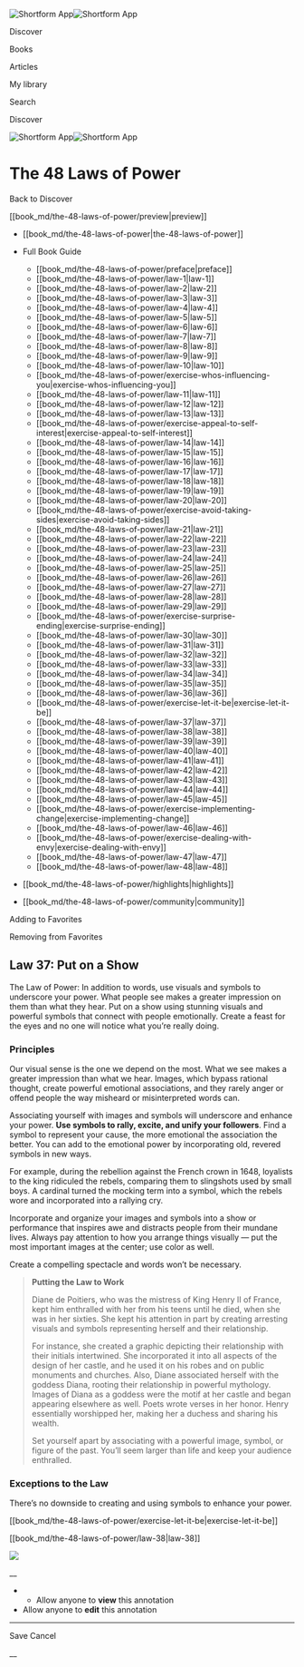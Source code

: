 ![Shortform App](/img/logo.36a2399e.svg)![Shortform App](/img/logo-dark.70c1b072.svg)

Discover

Books

Articles

My library

Search

Discover

![Shortform App](/img/logo.36a2399e.svg)![Shortform App](/img/logo-dark.70c1b072.svg)

# The 48 Laws of Power

Back to Discover

[[book_md/the-48-laws-of-power/preview|preview]]

  * [[book_md/the-48-laws-of-power|the-48-laws-of-power]]
  * Full Book Guide

    * [[book_md/the-48-laws-of-power/preface|preface]]
    * [[book_md/the-48-laws-of-power/law-1|law-1]]
    * [[book_md/the-48-laws-of-power/law-2|law-2]]
    * [[book_md/the-48-laws-of-power/law-3|law-3]]
    * [[book_md/the-48-laws-of-power/law-4|law-4]]
    * [[book_md/the-48-laws-of-power/law-5|law-5]]
    * [[book_md/the-48-laws-of-power/law-6|law-6]]
    * [[book_md/the-48-laws-of-power/law-7|law-7]]
    * [[book_md/the-48-laws-of-power/law-8|law-8]]
    * [[book_md/the-48-laws-of-power/law-9|law-9]]
    * [[book_md/the-48-laws-of-power/law-10|law-10]]
    * [[book_md/the-48-laws-of-power/exercise-whos-influencing-you|exercise-whos-influencing-you]]
    * [[book_md/the-48-laws-of-power/law-11|law-11]]
    * [[book_md/the-48-laws-of-power/law-12|law-12]]
    * [[book_md/the-48-laws-of-power/law-13|law-13]]
    * [[book_md/the-48-laws-of-power/exercise-appeal-to-self-interest|exercise-appeal-to-self-interest]]
    * [[book_md/the-48-laws-of-power/law-14|law-14]]
    * [[book_md/the-48-laws-of-power/law-15|law-15]]
    * [[book_md/the-48-laws-of-power/law-16|law-16]]
    * [[book_md/the-48-laws-of-power/law-17|law-17]]
    * [[book_md/the-48-laws-of-power/law-18|law-18]]
    * [[book_md/the-48-laws-of-power/law-19|law-19]]
    * [[book_md/the-48-laws-of-power/law-20|law-20]]
    * [[book_md/the-48-laws-of-power/exercise-avoid-taking-sides|exercise-avoid-taking-sides]]
    * [[book_md/the-48-laws-of-power/law-21|law-21]]
    * [[book_md/the-48-laws-of-power/law-22|law-22]]
    * [[book_md/the-48-laws-of-power/law-23|law-23]]
    * [[book_md/the-48-laws-of-power/law-24|law-24]]
    * [[book_md/the-48-laws-of-power/law-25|law-25]]
    * [[book_md/the-48-laws-of-power/law-26|law-26]]
    * [[book_md/the-48-laws-of-power/law-27|law-27]]
    * [[book_md/the-48-laws-of-power/law-28|law-28]]
    * [[book_md/the-48-laws-of-power/law-29|law-29]]
    * [[book_md/the-48-laws-of-power/exercise-surprise-ending|exercise-surprise-ending]]
    * [[book_md/the-48-laws-of-power/law-30|law-30]]
    * [[book_md/the-48-laws-of-power/law-31|law-31]]
    * [[book_md/the-48-laws-of-power/law-32|law-32]]
    * [[book_md/the-48-laws-of-power/law-33|law-33]]
    * [[book_md/the-48-laws-of-power/law-34|law-34]]
    * [[book_md/the-48-laws-of-power/law-35|law-35]]
    * [[book_md/the-48-laws-of-power/law-36|law-36]]
    * [[book_md/the-48-laws-of-power/exercise-let-it-be|exercise-let-it-be]]
    * [[book_md/the-48-laws-of-power/law-37|law-37]]
    * [[book_md/the-48-laws-of-power/law-38|law-38]]
    * [[book_md/the-48-laws-of-power/law-39|law-39]]
    * [[book_md/the-48-laws-of-power/law-40|law-40]]
    * [[book_md/the-48-laws-of-power/law-41|law-41]]
    * [[book_md/the-48-laws-of-power/law-42|law-42]]
    * [[book_md/the-48-laws-of-power/law-43|law-43]]
    * [[book_md/the-48-laws-of-power/law-44|law-44]]
    * [[book_md/the-48-laws-of-power/law-45|law-45]]
    * [[book_md/the-48-laws-of-power/exercise-implementing-change|exercise-implementing-change]]
    * [[book_md/the-48-laws-of-power/law-46|law-46]]
    * [[book_md/the-48-laws-of-power/exercise-dealing-with-envy|exercise-dealing-with-envy]]
    * [[book_md/the-48-laws-of-power/law-47|law-47]]
    * [[book_md/the-48-laws-of-power/law-48|law-48]]
  * [[book_md/the-48-laws-of-power/highlights|highlights]]
  * [[book_md/the-48-laws-of-power/community|community]]



Adding to Favorites 

Removing from Favorites 

## Law 37: Put on a Show

The Law of Power: In addition to words, use visuals and symbols to underscore your power. What people see makes a greater impression on them than what they hear. Put on a show using stunning visuals and powerful symbols that connect with people emotionally. Create a feast for the eyes and no one will notice what you’re really doing.

### Principles

Our visual sense is the one we depend on the most. What we see makes a greater impression than what we hear. Images, which bypass rational thought, create powerful emotional associations, and they rarely anger or offend people the way misheard or misinterpreted words can.

Associating yourself with images and symbols will underscore and enhance your power. **Use symbols to rally, excite, and unify your followers**. Find a symbol to represent your cause, the more emotional the association the better. You can add to the emotional power by incorporating old, revered symbols in new ways.

For example, during the rebellion against the French crown in 1648, loyalists to the king ridiculed the rebels, comparing them to slingshots used by small boys. A cardinal turned the mocking term into a symbol, which the rebels wore and incorporated into a rallying cry.

Incorporate and organize your images and symbols into a show or performance that inspires awe and distracts people from their mundane lives. Always pay attention to how you arrange things visually — put the most important images at the center; use color as well.

Create a compelling spectacle and words won’t be necessary.

> **Putting the Law to Work**
> 
> Diane de Poitiers, who was the mistress of King Henry II of France, kept him enthralled with her from his teens until he died, when she was in her sixties. She kept his attention in part by creating arresting visuals and symbols representing herself and their relationship.
> 
> For instance, she created a graphic depicting their relationship with their initials intertwined. She incorporated it into all aspects of the design of her castle, and he used it on his robes and on public monuments and churches. Also, Diane associated herself with the goddess Diana, rooting their relationship in powerful mythology. Images of Diana as a goddess were the motif at her castle and began appearing elsewhere as well. Poets wrote verses in her honor. Henry essentially worshipped her, making her a duchess and sharing his wealth.
> 
> Set yourself apart by associating with a powerful image, symbol, or figure of the past. You’ll seem larger than life and keep your audience enthralled.

### Exceptions to the Law

There’s no downside to creating and using symbols to enhance your power.

[[book_md/the-48-laws-of-power/exercise-let-it-be|exercise-let-it-be]]

[[book_md/the-48-laws-of-power/law-38|law-38]]

![](https://bat.bing.com/action/0?ti=56018282&Ver=2&mid=43a351b5-d0a1-40a1-9190-c8cd18f68d16&sid=1711133063fa11eebdec89a8b8ae3bbc&vid=171147a063fa11eea7440fcfeb230d96&vids=0&msclkid=N&pi=0&lg=en-US&sw=800&sh=600&sc=24&nwd=1&tl=Shortform%20%7C%20Book&p=https%3A%2F%2Fwww.shortform.com%2Fapp%2Fbook%2Fthe-48-laws-of-power%2Flaw-37&r=&lt=418&evt=pageLoad&sv=1&rn=814403)

__

  *   * Allow anyone to **view** this annotation
  * Allow anyone to **edit** this annotation



* * *

Save Cancel

__



